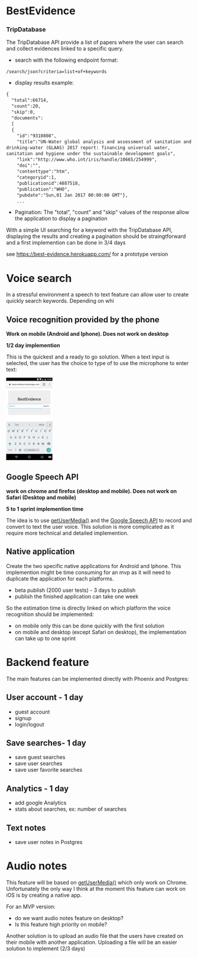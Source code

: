 # BestEvidence

### TripDatabase

The TripDatabase API provide a list of papers where the user can search and collect evidences linked to a specific query.

- search with the following endpoint format:
```
/search/json?criteria=list+of+keywords
```

- display results example:
```
{
  "total":66714,
  "count":20,
  "skip":0,
  "documents":
  [
  {
    "id":"9310808",
    "title":"UN-Water global analysis and assessment of sanitation and drinking-water (GLAAS) 2017 report: financing universal water, sanitation and hygiene under the sustainable development goals",
    "link":"http://www.who.int/iris/handle/10665/254999",
    "doi":"",
    "contenttype":"htm",
    "categoryid":1,
    "publicationid":4887518,
    "publication":"WHO",
    "pubdate":"Sun,01 Jan 2017 00:00:00 GMT"},
    ...
```

- Pagination:
  The "total", "count" and "skip" values of the response allow the application to display a pagination

With a simple UI searching for a keyword with the TripDatabase API, displaying the results and creating a pagination should be straingtforward and a first implemention can be done in 3/4 days

see https://best-evidence.herokuapp.com/ for a prototype version

# Voice search

In a stressful environment a speech to text feature can allow user to create quickly search keywords.
Depending on whi

## Voice recognition provided by the phone

**Work on mobile (Android and Iphone). Does not work on desktop**

**1/2 day implemention**

This is the quickest and a ready to go solution. When a text input is selected, the user has the choice to type of to use the microphone to enter text:

![microphone](/img/best-evidence.jpg)

## Google Speech API

**work on chrome and firefox (desktop and mobile). Does not work on Safari (Desktop and mobile)**

**5 to 1 sprint implemention time**

The idea is to use [getUserMedia()](https://developer.mozilla.org/en-US/docs/Web/API/MediaDevices/getUserMedia) and the [Google Speech API](https://cloud.google.com/speech/) to record and convert to text the user voice. This solution is more complicated as it require more technical and detailed implemention.

## Native application

Create the two specific native applications for Android and Iphone. This implemention might be time consuming for an mvp as it will need to duplicate the application for each platforms.

- beta publish (2000 user tests) - 3 days to publish
- publish the finished application can take one week

So the estimation time is directly linked on which platform the voice recognition should be implemented:
- on mobile only this can be done quickly with the first solution
- on mobile and desktop (except Safari on desktop), the implementation can take up to one sprint

# Backend feature  

The main features can be implemented directly with Phoenix and Postgres:

## User account - 1 day

- guest account
- signup
- login/logout

## Save searches- 1 day

- save guest searches
- save user searches
- save user favorite searches

## Analytics - 1 day

- add google Analytics
- stats about searches, ex: number of searches

## Text notes

- save user notes in Postgres

# Audio notes

This feature will be based on [getUserMedia()](https://developer.mozilla.org/en-US/docs/Web/API/MediaDevices/getUserMedia) which only work on Chrome. Unfortunately the only way I think at the moment this feature can work on iOS is by creating a native app.

For an MVP version:
- do we want audio notes feature on desktop?
- Is this feature high priority on mobile?

Another solution is to upload an audio file that the users have created on their mobile with another application. Uploading a file will be an easier solution to implement (2/3 days)

